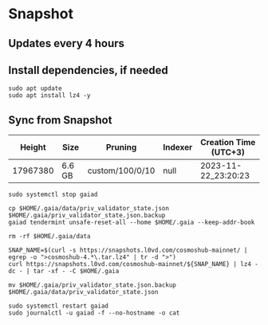 # Snapshot

## Updates every 4 hours

## Install dependencies, if needed
```
sudo apt update
sudo apt install lz4 -y
```

## Sync from Snapshot  
| Height  | Size | Pruning | Indexer | Creation Time (UTC+3) |
| --------- | --------- | --------- | --------- | --------- |
| 17967380  | 6.6 GB  | custom/100/0/10 | null | 2023-11-22_23:20:23 |

```
sudo systemctl stop gaiad

cp $HOME/.gaia/data/priv_validator_state.json $HOME/.gaia/priv_validator_state.json.backup
gaiad tendermint unsafe-reset-all --home $HOME/.gaia --keep-addr-book

rm -rf $HOME/.gaia/data 

SNAP_NAME=$(curl -s https://snapshots.l0vd.com/cosmoshub-mainnet/ | egrep -o ">cosmoshub-4.*\.tar.lz4" | tr -d ">")
curl https://snapshots.l0vd.com/cosmoshub-mainnet/${SNAP_NAME} | lz4 -dc - | tar -xf - -C $HOME/.gaia

mv $HOME/.gaia/priv_validator_state.json.backup $HOME/.gaia/data/priv_validator_state.json

sudo systemctl restart gaiad
sudo journalctl -u gaiad -f --no-hostname -o cat